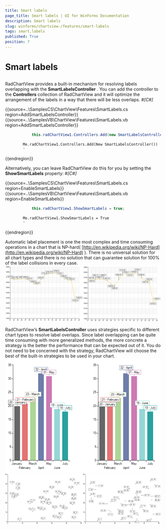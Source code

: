 ```yaml
---
title: Smart labels
page_title: Smart labels | UI for WinForms Documentation
description: Smart labels
slug: winforms/chartview-/features/smart-labels
tags: smart,labels
published: True
position: 7
---
```


# Smart labels



## 

RadChartView provides a built-in mechanism for resolving labels overlapping with the __SmartLabelsController__ .
          You can add the controller to the __Controllers__ collection of RadChartView and it will optimize the arrangement of
          the labels in a way that there will be less overlaps.
        #_[C#]_

	



{{source=..\SamplesCS\ChartView\Features\SmartLabels.cs region=AddSmartLabelsController}} 
{{source=..\SamplesVB\ChartView\Features\SmartLabels.vb region=AddSmartLabelsController}} 

````C#
            this.radChartView1.Controllers.Add(new SmartLabelsController());
````
````VB.NET
        Me.radChartView1.Controllers.Add(New SmartLabelsController())
        '
````

{{endregion}} 




Alternatively, you can leave RadChartView do this for you by setting the __ShowSmartLabels__ property:
        #_[C#]_

	



{{source=..\SamplesCS\ChartView\Features\SmartLabels.cs region=EnableSmartLabels}} 
{{source=..\SamplesVB\ChartView\Features\SmartLabels.vb region=EnableSmartLabels}} 

````C#
            this.radChartView1.ShowSmartLabels = true;
````
````VB.NET
        Me.radChartView1.ShowSmartLabels = True
        '
````

{{endregion}} 




Automatic label placement is one the most complex and time consuming operations in a chart that is NP-hard(
          [http://en.wikipedia.org/wiki/NP-Hard](http://en.wikipedia.org/wiki/NP-Hard)
          ).
          There is no universal solution for all chart types and there is no solution that can guarantee solution for 100% of the label collisions in every case.
        ![chartview-features-smart-labels 001](images/chartview-features-smart-labels001.png)

RadChartView’s __SmartLabelsController__ uses strategies specific to different chart types to resolve label overlaps. 
          Since label overlapping can be quite time consuming with more generalized methods, the more concrete a strategy is the better the performance 
          that can be expected out of it. You do not need to be concerned with the strategy, RadChartView will choose the best of the built-in strategies 
          to be used in your chart.
        ![chartview-features-smart-labels 002](images/chartview-features-smart-labels002.png)![chartview-features-smart-labels 003](images/chartview-features-smart-labels003.png)
